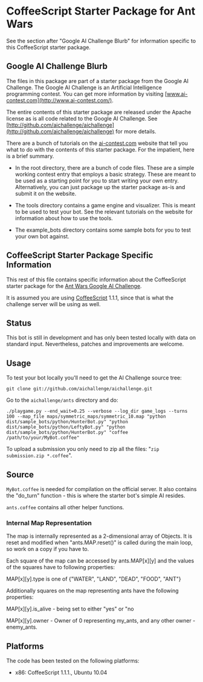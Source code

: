 # CoffeeScript Starter Package for Ant Wars

See the section after "Google AI Challenge Blurb" for information
specific to this CoffeeScript starter package.


## Google AI Challenge Blurb

The files in this package are part of a starter package from the
Google AI Challenge. The Google AI Challenge is an Artificial
Intelligence programming contest. You can get more information by
visiting [www.ai-contest.com](http://www.ai-contest.com/).

The entire contents of this starter package are released under the
Apache license as is all code related to the Google AI Challenge. See
[http://github.com/aichallenge/aichallenge](http://github.com/aichallenge/aichallenge) for more details.

There are a bunch of tutorials on the [ai-contest.com](http://ai-contest.com/)
website that tell you what to do with the contents of this starter
package. For the impatient, here is a brief summary.

* In the root directory, there are a bunch of code files. These are a
  simple working contest entry that employs a basic strategy. These
  are meant to be used as a starting point for you to start writing
  your own entry.  Alternatively, you can just package up the starter
  package as-is and submit it on the website.

* The tools directory contains a game engine and visualizer. This is
  meant to be used to test your bot. See the relevant tutorials on the
  website for information about how to use the tools.

* The example_bots directory contains some sample bots for you to test
  your own bot against.


## CoffeeScript Starter Package Specific Information

This rest of this file contains specific information about the CoffeeScript starter package for the [Ant Wars Google AI Challenge](http://ai-contest.com/).

It is assumed you are using
[CoffeeScript](http://jashkenas.github.com/coffee-script/) 1.1.1, since that
is what the challenge server will be using as well.

## Status

This bot is still in development and has only been tested locally with
data on standard input. Nevertheless, patches and improvements are welcome.


## Usage

To test your bot locally you'll need to get the AI
Challenge source tree:

    git clone git://github.com/aichallenge/aichallenge.git

Go to the `aichallenge/ants` directory and do:

    ./playgame.py --end_wait=0.25 --verbose --log_dir game_logs --turns 100 --map_file maps/symmetric_maps/symmetric_10.map "python dist/sample_bots/python/HunterBot.py" "python dist/sample_bots/python/LeftyBot.py" "python dist/sample_bots/python/HunterBot.py" "coffee /path/to/your/MyBot.coffee"

To upload a submission you only need to zip all the files: "`zip
submission.zip *.coffee`".

## Source

`MyBot.coffee` is needed for compilation on the official server. It also contains the "do_turn" function - this is where the starter bot's simple AI resides.

`ants.coffee` contains all other helper functions.

### Internal Map Representation

The map is internally represented as a 2-dimensional array of Objects. It is reset and
modified when "ants.MAP.reset()" is called during the main loop, so work
on a copy if you have to.

Each square of the map can be accessed by ants.MAP[x][y] 
and the values of the squares have to following properties:

MAP[x][y].type is one of {"WATER", "LAND", "DEAD", "FOOD", "ANT"}

Additionally squares on the map representing ants have the following properties:

MAP[x][y].is_alive - being set to either "yes" or "no

MAP[x][y].owner - Owner of 0 representing my_ants, and any other owner - enemy_ants.

## Platforms

The code has been tested on the following platforms:

* x86: CoffeeScript 1.1.1., Ubuntu 10.04
